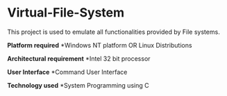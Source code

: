 # Virtual-File-System

This project is used to emulate all functionalities provided by File systems.

__Platform required__
*Windows NT platform OR Linux Distributions

__Architectural requirement__
*Intel 32 bit processor

__User Interface__
*Command User Interface

__Technology used__
*System Programming using C
